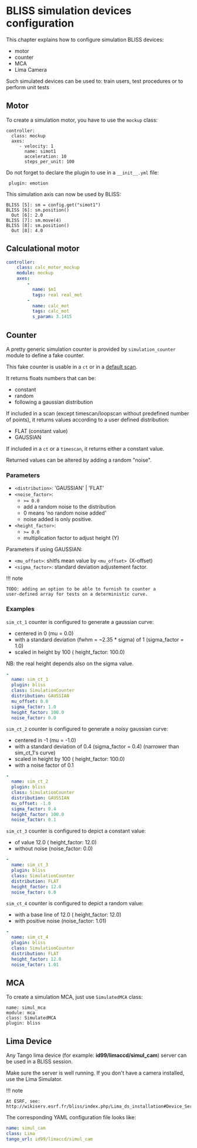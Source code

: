 # BLISS simulation devices configuration

This chapter explains how to configure simulation BLISS devices:

* motor
* counter
* MCA
* Lima Camera

Such simulated devices can be used to: train users, test procedures or
to perform unit tests


## Motor

To create a simulation motor, you have to use the `mockup` class:

    controller:
      class: mockup
      axes:
         - velocity: 1
           name: simot1
           acceleration: 10
           steps_per_unit: 100

Do not forget to declare the plugin to use in a ` __init__.yml ` file:

     plugin: emotion

This simulation axis can now be used by BLISS:

    BLISS [5]: sm = config.get("simot1")
    BLISS [6]: sm.position()
      Out [6]: 2.0
    BLISS [7]: sm.move(4)
    BLISS [8]: sm.position()
      Out [8]: 4.0


## Calculational motor


```yaml
controller:
    class: calc_motor_mockup
    module: mockup
    axes:
        -
          name: $m1
          tags: real real_mot
        -
          name: calc_mot
          tags: calc_mot
          s_param: 3.1415
```


## Counter

A pretty generic simulation counter is provided by
`simulation_counter` module to define a fake counter.

This fake counter is usable in a `ct` or in a [default
scan](scan_default.md).

It returns floats numbers that can be:

* constant
* random
* following a gaussian distribution

If included in a scan (except timescan/loopscan without predefined
number of points), it returns values according to a user defined
distribution:

* FLAT (constant value)
* GAUSSIAN

If included in a `ct` or a `timescan`, it returns either a constant
value.

Returned values can be altered by adding a random "noise".

### Parameters

* `<distribution>`:  'GAUSSIAN' | 'FLAT'
* `<noise_factor>`:
    * `>= 0.0`
    * add a random noise to the distribution
    * 0 means 'no random noise added'
    * noise added is only positive.
* `<height_factor>`:
    * `>= 0.0`
    * multiplication factor to adjust height (Y)

Parameters if using GAUSSIAN:

* `<mu_offset>`: shitfs mean value by `<mu_offset> `(X-offset)
* `<sigma_factor>`: standard deviation adjustement factor.


!!! note

    TODO: adding an option to be able to furnish to counter a
    user-defined array for tests on a deterministic curve.


### Examples

`sim_ct_1` counter is configured to generate a gaussian curve:

* centered in 0 (mu = 0.0)
* with a standard deviation (fwhm = ~2.35 * sigma) of 1 (sigma_factor = 1.0)
* scaled in height by 100 ( height_factor: 100.0)

NB: the real height depends also on the sigma value.


```yaml
-
  name: sim_ct_1
  plugin: bliss
  class: SimulationCounter
  distribution: GAUSSIAN
  mu_offset: 0.0
  sigma_factor: 1.0
  height_factor: 100.0
  noise_factor: 0.0
```


`sim_ct_2` counter is configured to generate a noisy gaussian curve:

* centered in -1 (mu = -1.0)
* with a standard deviation of 0.4 (sigma_factor = 0.4) (narrower than sim_ct_1's curve)
* scaled in height by 100 ( height_factor: 100.0)
* with a noise factor of 0.1
```yaml
-
  name: sim_ct_2
  plugin: bliss
  class: SimulationCounter
  distribution: GAUSSIAN
  mu_offset: -1.0
  sigma_factor: 0.4
  height_factor: 100.0
  noise_factor: 0.1
```

`sim_ct_3` counter is configured to depict a constant value:

* of value 12.0 ( height_factor: 12.0)
* without noise (noise_factor: 0.0)

```yaml
-
  name: sim_ct_3
  plugin: bliss
  class: SimulationCounter
  distribution: FLAT
  height_factor: 12.0
  noise_factor: 0.0
```

`sim_ct_4` counter is configured to depict a random value:

* with a base line of 12.0 ( height_factor: 12.0)
* with positive noise (noise_factor: 1.01)

```yaml
-
  name: sim_ct_4
  plugin: bliss
  class: SimulationCounter
  distribution: FLAT
  height_factor: 12.0
  noise_factor: 1.01
```


## MCA

To create a simulation MCA, just use `SimulatedMCA` class:

    name: simul_mca
    module: mca
    class: SimulatedMCA
    plugin: bliss

## Lima Device

Any Tango lima device (for example: **id99/limaccd/simul_cam**) server
can be used in a BLISS session.

Make sure the server is well running. If you don't have a camera
installed, use the Lima Simulator.

!!! note

    At ESRF, see:
    http://wikiserv.esrf.fr/bliss/index.php/Lima_ds_installation#Device_Servers


The corresponding YAML configuration file looks like:

```yaml
name: simul_cam
class: Lima
tango_url: id99/limaccd/simul_cam
```

